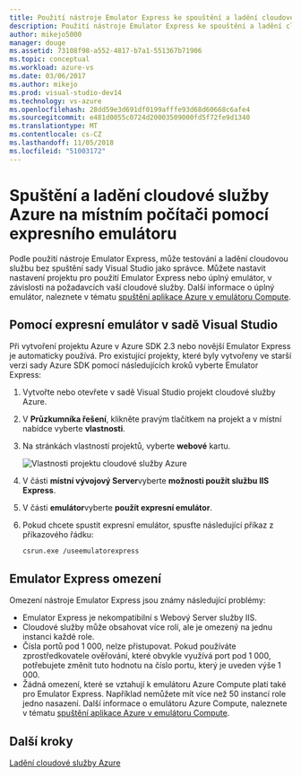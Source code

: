 ```yaml
---
title: Použití nástroje Emulator Express ke spouštění a ladění cloudové služby Azure v místním počítači | Dokumentace Microsoftu
description: Použití nástroje Emulator Express ke spouštění a ladění cloudové služby na místním počítači
author: mikejo5000
manager: douge
ms.assetid: 73108f98-a552-4817-b7a1-551367b71906
ms.topic: conceptual
ms.workload: azure-vs
ms.date: 03/06/2017
ms.author: mikejo
ms.prod: visual-studio-dev14
ms.technology: vs-azure
ms.openlocfilehash: 28dd59e3d691df0199afffe93d68d60668c6afe4
ms.sourcegitcommit: e481d0055c0724d20003509000fd5f72fe9d1340
ms.translationtype: MT
ms.contentlocale: cs-CZ
ms.lasthandoff: 11/05/2018
ms.locfileid: "51003172"
---
```

# <a name="using-emulator-express-to-run-and-debug-an-azure-cloud-service-on-a-local-machine"></a>Spuštění a ladění cloudové služby Azure na místním počítači pomocí expresního emulátoru
Podle použití nástroje Emulator Express, může testování a ladění cloudovou službu bez spuštění sady Visual Studio jako správce. Můžete nastavit nastavení projektu pro použití Emulator Express nebo úplný emulátor, v závislosti na požadavcích vaší cloudové služby. Další informace o úplný emulátor, naleznete v tématu [spuštění aplikace Azure v emulátoru Compute](/azure/storage/common/storage-use-emulator).

## <a name="using-emulator-express-in-visual-studio"></a>Pomocí expresní emulátor v sadě Visual Studio
Při vytvoření projektu Azure v Azure SDK 2.3 nebo novější Emulator Express je automaticky používá. Pro existující projekty, které byly vytvořeny ve starší verzi sady Azure SDK pomocí následujících kroků vyberte Emulator Express:

1. Vytvořte nebo otevřete v sadě Visual Studio projekt cloudové služby Azure.

1. V **Průzkumníka řešení**, klikněte pravým tlačítkem na projekt a v místní nabídce vyberte **vlastnosti**.

1. Na stránkách vlastností projektů, vyberte **webové** kartu.

    ![Vlastnosti projektu cloudové služby Azure](./media/vs-azure-tools-emulator-express-debug-run/web-properties.png)

1. V části **místní vývojový Server**vyberte **možnosti použít službu IIS Express**.

1. V části **emulátor**vyberte **použít expresní emulátor**.
   
1. Pokud chcete spustit expresní emulátor, spusťte následující příkaz z příkazového řádku: 

    ```
    csrun.exe /useemulatorexpress
    ```

## <a name="emulator-express-limitations"></a>Emulator Express omezení
Omezení nástroje Emulator Express jsou známy následující problémy: 

- Emulator Express je nekompatibilní s Webový Server služby IIS.
- Cloudové služby může obsahovat více rolí, ale je omezený na jednu instanci každé role.
- Čísla portů pod 1 000, nelze přistupovat. Pokud používáte zprostředkovatele ověřování, které obvykle využívá port pod 1 000, potřebujete změnit tuto hodnotu na číslo portu, který je uveden výše 1 000.
- Žádná omezení, které se vztahují k emulátoru Azure Compute platí také pro Emulator Express. Například nemůžete mít více než 50 instancí role jedno nasazení. Další informace o emulátoru Azure Compute, naleznete v tématu [spuštění aplikace Azure v emulátoru Compute](http://go.microsoft.com/fwlink/p/?LinkId=623050).

## <a name="next-steps"></a>Další kroky
[Ladění cloudové služby Azure](https://msdn.microsoft.com/library/azure/ee405479.aspx)
